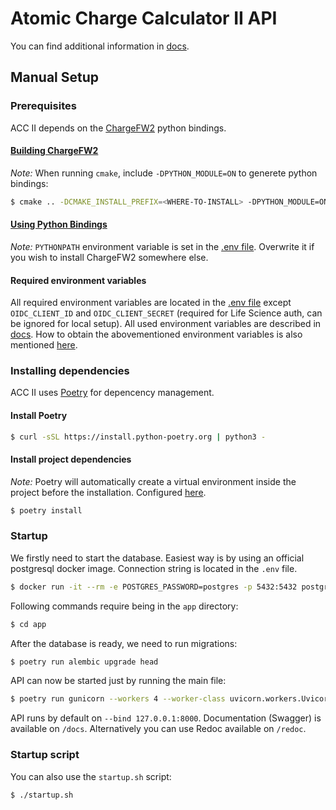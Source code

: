 # Atomic Charge Calculator II API

You can find additional information in [docs](../../docs/backend/).

## Manual Setup

### Prerequisites
ACC II depends on the [ChargeFW2](https://github.com/sb-ncbr/ChargeFW2) python bindings. 

#### [Building ChargeFW2](https://github.com/sb-ncbr/ChargeFW2/tree/master?tab=readme-ov-file#installation)

*Note:* When running `cmake`, include `-DPYTHON_MODULE=ON` to generete python bindings:

```bash
$ cmake .. -DCMAKE_INSTALL_PREFIX=<WHERE-TO-INSTALL> -DPYTHON_MODULE=ON
```

#### [Using Python Bindings](https://github.com/sb-ncbr/ChargeFW2/blob/master/doc/ChargeFW2%20-%20tutorial.ipynb)

*Note:* `PYTHONPATH` environment variable is set in the [.env file](./app/.env). Overwrite it if you wish to install ChargeFW2 somewhere else.

#### Required environment variables
All required environment variables are located in the [.env file](./app/.env) except `OIDC_CLIENT_ID` and `OIDC_CLIENT_SECRET` (required for Life Science auth, can be ignored for local setup). All used environment variables are described in [docs](../../docs/backend/README.md). How to obtain the abovementioned environment variables is also mentioned [here](../../docs/backend/life-science/README.md). 

### Installing dependencies
ACC II uses [Poetry](https://python-poetry.org/) for depencency management.

#### Install Poetry
```bash
$ curl -sSL https://install.python-poetry.org | python3 -
```

#### Install project dependencies
*Note:* Poetry will automatically create a virtual environment inside the project before the installation. Configured [here](./poetry.toml).

```bash
$ poetry install
```

### Startup
We firstly need to start the database. Easiest way is by using an official postgresql docker image. Connection string is located in the `.env` file.
```bash
$ docker run -it --rm -e POSTGRES_PASSWORD=postgres -p 5432:5432 postgres:17-alpine
```

Following commands require being in the `app` directory:
```bash
$ cd app
```

After the database is ready, we need to run migrations:
```bash
$ poetry run alembic upgrade head
```

API can now be started just by running the main file:

```bash
$ poetry run gunicorn --workers 4 --worker-class uvicorn.workers.UvicornWorker main:web_app
```

API runs by default on `--bind 127.0.0.1:8000`. Documentation (Swagger) is available on `/docs`. Alternatively you can use Redoc available on `/redoc`.

### Startup script
You can also use the `startup.sh` script:

```bash
$ ./startup.sh
```

